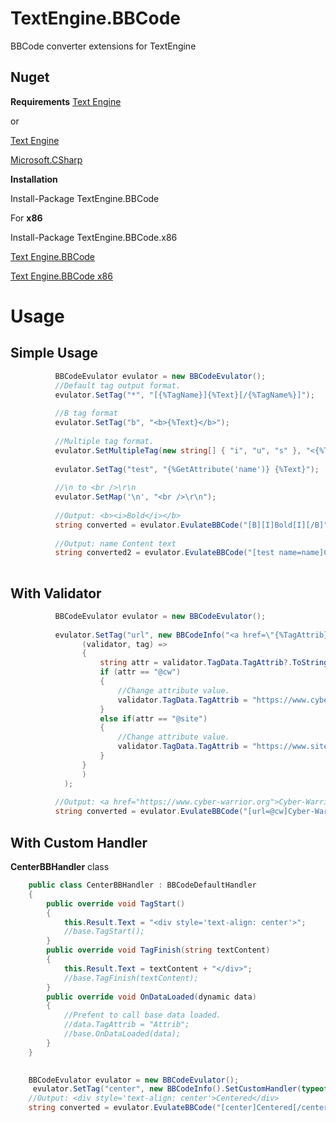 # TextEngine.BBCode
BBCode converter extensions for TextEngine


## Nuget 

**Requirements**
[Text Engine](https://www.nuget.org/packages/TextEngine)

or

[Text Engine](https://www.nuget.org/packages/TextEngine.x86)

[Microsoft.CSharp](https://www.nuget.org/packages/Microsoft.CSharp/)


**Installation**

Install-Package TextEngine.BBCode

For **x86**

Install-Package TextEngine.BBCode.x86

[Text Engine.BBCode](https://www.nuget.org/packages/TextEngine.BBCode)

[Text Engine.BBCode x86](https://www.nuget.org/packages/TextEngine.BBCode.x86)



# Usage

## Simple Usage
```csharp
          BBCodeEvulator evulator = new BBCodeEvulator();
          //Default tag output format.
          evulator.SetTag("*", "[{%TagName}]{%Text}[/{%TagName%}]");
          
          //B tag format
          evulator.SetTag("b", "<b>{%Text}</b>");
          
          //Multiple tag format.
          evulator.SetMultipleTag(new string[] { "i", "u", "s" }, "<{%TagName}>{%Text}</{%TagName}>");
          
          evulator.SetTag("test", "{%GetAttribute('name')} {%Text}");
          
          //\n to <br />\r\n
          evulator.SetMap('\n', "<br />\r\n");
          
          //Output: <b><i>Bold</i></b>
          string converted = evulator.EvulateBBCode("[B][I]Bold[I][/B]");
          
          //Output: name Content text
          string converted2 = evulator.EvulateBBCode("[test name=name]Content text[/test]");
          
```


## With Validator
```csharp
          BBCodeEvulator evulator = new BBCodeEvulator();
          
          evulator.SetTag("url", new BBCodeInfo("<a href=\"{%TagAttrib}\">{%Text}</a>").SetValidator(
                (validator, tag) =>
                {
                    string attr = validator.TagData.TagAttrib?.ToString();
                    if (attr == "@cw")
                    {
                        //Change attribute value.
                        validator.TagData.TagAttrib = "https://www.cyber-warrior.org";
                    }
                    else if(attr == "@site")
                    {
                        //Change attribute value.
                        validator.TagData.TagAttrib = "https://www.site.com";
                    }
                }
                )
            );
          
          //Output: <a href="https://www.cyber-warrior.org">Cyber-Warrior.Org</a>
          string converted = evulator.EvulateBBCode("[url=@cw]Cyber-Warrior.Org[/url]");
```

## With Custom Handler

**CenterBBHandler** class
```csharp
    public class CenterBBHandler : BBCodeDefaultHandler
    {
        public override void TagStart()
        {
            this.Result.Text = "<div style='text-align: center'>";
            //base.TagStart();
        }
        public override void TagFinish(string textContent)
        {
            this.Result.Text = textContent + "</div>";
            //base.TagFinish(textContent);
        }
        public override void OnDataLoaded(dynamic data)
        {
            //Prefent to call base data loaded.
            //data.TagAttrib = "Attrib";
            //base.OnDataLoaded(data);
        }
    }
```


```csharp
          
    BBCodeEvulator evulator = new BBCodeEvulator();     
     evulator.SetTag("center", new BBCodeInfo().SetCustomHandler(typeof(CenterBBHandler)));
    //Output: <div style='text-align: center'>Centered</div>
    string converted = evulator.EvulateBBCode("[center]Centered[/center]");
```

